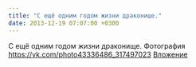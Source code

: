 ```yaml
---
title: "С ещё одним годом жизни драконище."
date: 2013-12-19 07:07:00 +0300
---
```


С ещё одним годом жизни драконище.
Фотография
<a class="vk-attach" href="https://vk.com/photo43336486_317497023">https://vk.com/photo43336486_317497023</a>
<a class="vk-attach" href="https://vk.com/photo43336486_317497023">Вложение</a>
